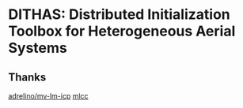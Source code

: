 # DITHAS: Distributed Initialization Toolbox for Heterogeneous Aerial Systems

## Thanks

[adrelino/mv-lm-icp](https://github.com/adrelino/mv-lm-icp)
[mlcc](https://github.com/hku-mars/mlcc)

